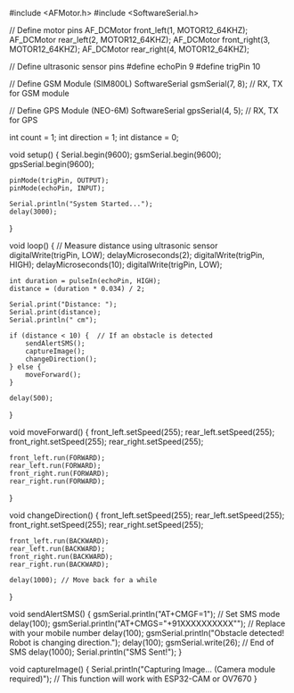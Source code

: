 #include <AFMotor.h>
#include <SoftwareSerial.h>

// Define motor pins
AF_DCMotor front_left(1, MOTOR12_64KHZ);
AF_DCMotor rear_left(2, MOTOR12_64KHZ);
AF_DCMotor front_right(3, MOTOR12_64KHZ);
AF_DCMotor rear_right(4, MOTOR12_64KHZ);

// Define ultrasonic sensor pins
#define echoPin 9
#define trigPin 10 

// Define GSM Module (SIM800L)
SoftwareSerial gsmSerial(7, 8); // RX, TX for GSM module

// Define GPS Module (NEO-6M)
SoftwareSerial gpsSerial(4, 5); // RX, TX for GPS

int count = 1;
int direction = 1;
int distance = 0;

void setup() {
    Serial.begin(9600);
    gsmSerial.begin(9600);
    gpsSerial.begin(9600);

    pinMode(trigPin, OUTPUT);
    pinMode(echoPin, INPUT);

    Serial.println("System Started...");
    delay(3000);
}

void loop() {
    // Measure distance using ultrasonic sensor
    digitalWrite(trigPin, LOW);
    delayMicroseconds(2);
    digitalWrite(trigPin, HIGH);
    delayMicroseconds(10);
    digitalWrite(trigPin, LOW);

    int duration = pulseIn(echoPin, HIGH);
    distance = (duration * 0.034) / 2;

    Serial.print("Distance: ");
    Serial.print(distance);
    Serial.println(" cm");

    if (distance < 10) {  // If an obstacle is detected
        sendAlertSMS();
        captureImage();
        changeDirection();
    } else {
        moveForward();
    }

    delay(500);
}

void moveForward() {
    front_left.setSpeed(255);
    rear_left.setSpeed(255);
    front_right.setSpeed(255);
    rear_right.setSpeed(255);

    front_left.run(FORWARD);
    rear_left.run(FORWARD);
    front_right.run(FORWARD);
    rear_right.run(FORWARD);
}

void changeDirection() {
    front_left.setSpeed(255);
    rear_left.setSpeed(255);
    front_right.setSpeed(255);
    rear_right.setSpeed(255);

    front_left.run(BACKWARD);
    rear_left.run(BACKWARD);
    front_right.run(BACKWARD);
    rear_right.run(BACKWARD);

    delay(1000); // Move back for a while
}

void sendAlertSMS() {
    gsmSerial.println("AT+CMGF=1");  // Set SMS mode
    delay(100);
    gsmSerial.println("AT+CMGS=\"+91XXXXXXXXXX\"");  // Replace with your mobile number
    delay(100);
    gsmSerial.println("Obstacle detected! Robot is changing direction.");
    delay(100);
    gsmSerial.write(26);  // End of SMS
    delay(1000);
    Serial.println("SMS Sent!");
}

void captureImage() {
    Serial.println("Capturing Image... (Camera module required)");
    // This function will work with ESP32-CAM or OV7670
}

